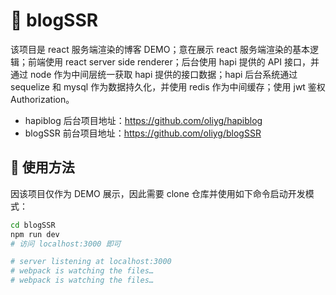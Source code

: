 # 🍭 blogSSR

该项目是 react 服务端渲染的博客 DEMO；意在展示 react 服务端渲染的基本逻辑；前端使用 react server side renderer；后台使用 hapi 提供的 API 接口，并通过 node 作为中间层统一获取 hapi 提供的接口数据；hapi 后台系统通过 sequelize 和 mysql 作为数据持久化，并使用 redis 作为中间缓存；使用 jwt 鉴权 Authorization。

- hapiblog 后台项目地址：https://github.com/oliyg/hapiblog
- blogSSR 前台项目地址：https://github.com/oliyg/blogSSR

## 🍉 使用方法

因该项目仅作为 DEMO 展示，因此需要 clone 仓库并使用如下命令启动开发模式：

```sh
cd blogSSR
npm run dev
# 访问 localhost:3000 即可

# server listening at localhost:3000
# webpack is watching the files…
# webpack is watching the files…
```
